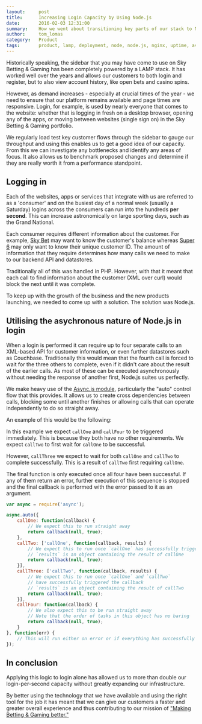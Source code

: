 ```yaml
---
layout:     post
title:      Increasing Login Capacity by Using Node.js
date:       2016-02-03 12:31:00
summary:    How we went about transitioning key parts of our stack to Node.js to benefit from the asynchronous nature that it brings.
author:     tom_lomas
category:   Product
tags:       product, lamp, deployment, node, node.js, nginx, uptime, availability
---
```


Historically speaking, the sidebar that you may have come to use on Sky Betting & Gaming has been completely powered by a LAMP stack. It has worked well over the years and allows our customers to both login and register, but to also view account history, like open bets and casino spins.

However, as demand increases - especially at crucial times of the year - we need to ensure that our platform remains available and page times are responsive. Login, for example, is used by nearly everyone that comes to the website: whether that is logging in fresh on a desktop browser, opening any of the apps, or moving between websites (single sign on) in the Sky Betting & Gaming portfolio.

We regularly load test key customer flows through the sidebar to gauge our throughput and using this enables us to get a good idea of our capacity. From this we can investigate any bottlenecks and identify any areas of focus. It also allows us to benchmark proposed changes and determine if they are really worth it from a performance standpoint.

## Logging in

Each of the websites, apps or services that integrate with us are referred to as a 'consumer' and on the busiest day of a normal week (usually a Saturday) logins across the consumers can run into the hundreds **per second**. This can increase astronomically on large sporting days, such as the Grand National.

Each consumer requires different information about the customer. For example, [Sky Bet](https://www.skybet.com) may want to know the customer's balance whereas [Super 6](https://super6.skysports.com) may only want to know their unique customer ID. The amount of information that they require determines how many calls we need to make to our backend API and datastores.

Traditionally all of this was handled in PHP. However, with that it meant that each call to find information about the customer (XML over curl) would block the next until it was complete.

To keep up with the growth of the business and the new products launching, we needed to come up with a solution. The solution was Node.js.

## Utilising the asychronous nature of Node.js in login

When a login is performed it can require up to four separate calls to an XML-based API for customer information, or even further datastores such as Couchbase. Traditionally this would mean that the fourth call is forced to wait for the three others to complete, even if it didn't care about the result of the earlier calls. As most of these can be executed asynchronously without needing the response of another first, Node.js suites us perfectly.

We make heavy use of the [Async.js module](https://github.com/caolan/async), particularly the "auto" control flow that this provides. It allows us to create cross dependencies between calls, blocking some until another finishes or allowing calls that can operate independently to do so straight away.

An example of this would be the following:

In this example we expect `callOne` and `callFour` to be triggered immediately. This is because they both have no other requirements. We expect `callTwo` to first wait for `callOne` to be successful.

However, `callThree` we expect to wait for both `callOne` and `callTwo` to complete successfully. This is a result of `callTwo` first requiring `callOne`.

The final function is only executed once all four have been successful. If any of them return an error, further execution of this sequence is stopped and the final callback is performed with the error passed to it as an argument.

``` javascript
var async = require('async');

async.auto({
    callOne: function(callback) {
        // We expect this to run straight away
        return callback(null, true);
    },
    callTwo: ['callOne', function(callback, results) {
        // We expect this to run once `callOne` has successfully triggered the callback
        // `results` is an object containing the result of callOne
        return callback(null, true);
    }],
    callThree: ['callTwo', function(callback, results) {
        // We expect this to run once `callOne` and `callTwo`
        // have successfully triggered the callback
        // `results` is an object containing the result of callTwo
        return callback(null, true);
    }],
    callFour: function(callback) {
        // We also expect this to be run straight away
        // Note that the order of tasks in this object has no baring
        return callback(null, true);
    }
}, function(err) {
    // This will run either on error or if everything has successfully completed
});
```

## In conclusion

Applying this logic to login alone has allowed us to more than double our login-per-second capacity without greatly expanding our infrastructure.

By better using the technology that we have available and using the right tool for the job it has meant that we can give our customers a faster and greater overall experience and thus contributing to our mission of ["Making Betting & Gaming better."](http://skybetcareers.com/about-us)